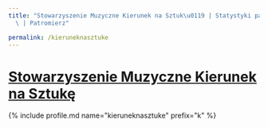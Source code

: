 ```yaml
---
title: "Stowarzyszenie Muzyczne Kierunek na Sztuk\u0119 | Statystyki patronite.pl\
  \ | Patromierz"

permalink: /kieruneknasztuke
---
```


# [Stowarzyszenie Muzyczne Kierunek na Sztukę](https://patronite.pl/kieruneknasztuke)

{% include profile.md name="kieruneknasztuke" prefix="k" %}
